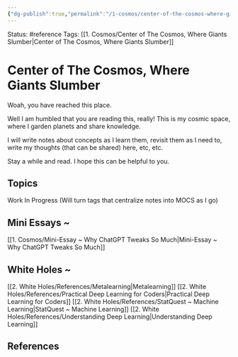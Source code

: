 ```yaml
---
{"dg-publish":true,"permalink":"/1-cosmos/center-of-the-cosmos-where-giants-slumber/","tags":["gardenEntry"]}
---
```



Status: #reference
Tags: [[1. Cosmos/Center of The Cosmos, Where Giants Slumber\|Center of The Cosmos, Where Giants Slumber]]
# Center of The Cosmos, Where Giants Slumber

Woah, you have reached this place.

Well I am humbled that you are reading this, really!
This is my cosmic space, where I garden planets and share knowledge.

I will write notes about concepts as I learn them, revisit them as I need to, write my thoughts (that can be shared) here, etc, etc.

Stay a while and read. I hope this can be helpful to you.

## Topics
Work In Progress (Will turn tags that centralize notes into MOCS as I go)
## Mini Essays ~
[[1. Cosmos/Mini-Essay ~ Why ChatGPT Tweaks So Much\|Mini-Essay ~ Why ChatGPT Tweaks So Much]]
## White Holes ~ 
[[2. White Holes/References/Metalearning\|Metalearning]]
[[2. White Holes/References/Practical Deep Learning for Coders\|Practical Deep Learning for Coders]]
[[2. White Holes/References/StatQuest ~ Machine Learning\|StatQuest ~ Machine Learning]]
[[2. White Holes/References/Understanding Deep Learning\|Understanding Deep Learning]]
## References
